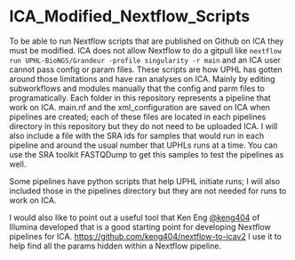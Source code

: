 # ICA_Modified_Nextflow_Scripts
To be able to run Nextflow scripts that are published on Github on ICA they must be modified.
ICA does not allow Nextflow to do a gitpull like ```nextflow run UPHL-BioNGS/Grandeur -profile singularity -r main``` and an ICA user cannot pass config or param files.
These scripts are how UPHL has gotten around those limitations and have ran analyses on ICA.
Mainly by editing subworkflows and modules manually that the config and parm files to programatically. 
Each folder in this repository represents a pipeline that work on ICA.
main.nf and the xml_configuration are saved on ICA when pipelines are created; each of these files are located in each pipelines directory in this repository but they do not need to be uploaded ICA.
I will also include a file with the SRA ids for samples that would run in each pipeline and around the usual number that UPHLs runs at a time.
You can use the SRA toolkit FASTQDump to get this samples to test the pipelines as well. 

Some pipelines have python scripts that help UPHL initiate runs; I will also included those in the pipelines directory but they are not needed for runs to work on ICA. 

I would also like to point out a useful tool that Ken Eng [@keng404](https://github.com/keng404) of Illumina developed that is a good starting point for developing Nextflow pipelines for ICA. https://github.com/keng404/nextflow-to-icav2 I use it to help find all the params hidden within a Nextflow pipeline.
